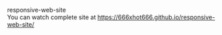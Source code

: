 responsive-web-site
</br>
You can watch complete site at https://666xhot666.github.io/responsive-web-site/
